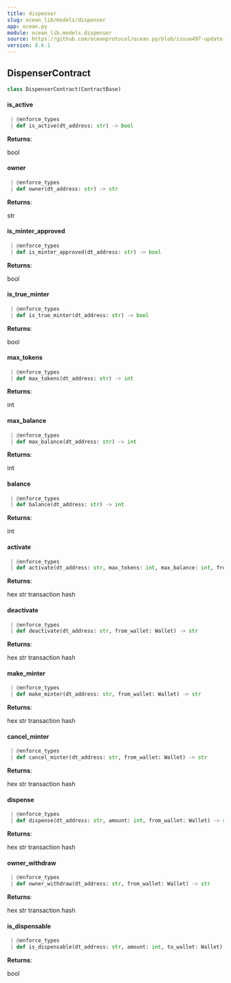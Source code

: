 ```yaml
---
title: dispenser
slug: ocean_lib/models/dispenser
app: ocean.py
module: ocean_lib.models.dispenser
source: https://github.com/oceanprotocol/ocean.py/blob/issue497-update-docs/ocean_lib/models/dispenser.py
version: 0.6.1
---
```

## DispenserContract

```python
class DispenserContract(ContractBase)
```

#### is\_active

```python
 | @enforce_types
 | def is_active(dt_address: str) -> bool
```

**Returns**:

bool

#### owner

```python
 | @enforce_types
 | def owner(dt_address: str) -> str
```

**Returns**:

str

#### is\_minter\_approved

```python
 | @enforce_types
 | def is_minter_approved(dt_address: str) -> bool
```

**Returns**:

bool

#### is\_true\_minter

```python
 | @enforce_types
 | def is_true_minter(dt_address: str) -> bool
```

**Returns**:

bool

#### max\_tokens

```python
 | @enforce_types
 | def max_tokens(dt_address: str) -> int
```

**Returns**:

int

#### max\_balance

```python
 | @enforce_types
 | def max_balance(dt_address: str) -> int
```

**Returns**:

int

#### balance

```python
 | @enforce_types
 | def balance(dt_address: str) -> int
```

**Returns**:

int

#### activate

```python
 | @enforce_types
 | def activate(dt_address: str, max_tokens: int, max_balance: int, from_wallet: Wallet) -> str
```

**Returns**:

hex str transaction hash

#### deactivate

```python
 | @enforce_types
 | def deactivate(dt_address: str, from_wallet: Wallet) -> str
```

**Returns**:

hex str transaction hash

#### make\_minter

```python
 | @enforce_types
 | def make_minter(dt_address: str, from_wallet: Wallet) -> str
```

**Returns**:

hex str transaction hash

#### cancel\_minter

```python
 | @enforce_types
 | def cancel_minter(dt_address: str, from_wallet: Wallet) -> str
```

**Returns**:

hex str transaction hash

#### dispense

```python
 | @enforce_types
 | def dispense(dt_address: str, amount: int, from_wallet: Wallet) -> str
```

**Returns**:

hex str transaction hash

#### owner\_withdraw

```python
 | @enforce_types
 | def owner_withdraw(dt_address: str, from_wallet: Wallet) -> str
```

**Returns**:

hex str transaction hash

#### is\_dispensable

```python
 | @enforce_types
 | def is_dispensable(dt_address: str, amount: int, to_wallet: Wallet) -> bool
```

**Returns**:

bool

